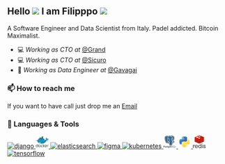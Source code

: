 <h2 align="left">Hello <img src = "https://raw.githubusercontent.com/MartinHeinz/MartinHeinz/master/wave.gif" width = 30px> I am Filipppo <img src="https://media.giphy.com/media/WUlplcMpOCEmTGBtBW/giphy.gif" width="30"> </h2>

A Software Engineer and Data Scientist from Italy. Padel addicted. Bitcoin Maximalist.

- 💻 *Working as CTO at* <a href="https://grand.io">@Grand</a>
- 💻 *Working as CTO at* <a href="https://sicuro.it">@Sicuro</a>
- 🤖 *Working as  Data Engineer at* <a href="https://gavagai.io">@Gavagai</a>



### 📫 How to reach me

If you want to have call just drop me an <a href="mailto:filippo.pedrazzini@joandko.io">Email</a>

### 🔧 Languages & Tools

<p align="left"> <a href="https://www.djangoproject.com/" target="_blank" rel="noreferrer"> <img src="https://cdn.worldvectorlogo.com/logos/django.svg" alt="django" width="40" height="30"/> </a> <a href="https://www.docker.com/" target="_blank" rel="noreferrer"> <img src="https://raw.githubusercontent.com/devicons/devicon/master/icons/docker/docker-original-wordmark.svg" alt="docker" width="30" height="30"/> </a> <a href="https://www.elastic.co" target="_blank" rel="noreferrer"> <img src="https://www.vectorlogo.zone/logos/elastic/elastic-icon.svg" alt="elasticsearch" width="30" height="30"/> </a> <a href="https://www.figma.com/" target="_blank" rel="noreferrer"> <img src="https://www.vectorlogo.zone/logos/figma/figma-icon.svg" alt="figma" width="30" height="30"/> </a> <a href="https://kubernetes.io" target="_blank" rel="noreferrer"> <img src="https://www.vectorlogo.zone/logos/kubernetes/kubernetes-icon.svg" alt="kubernetes" width="30" height="30"/> </a> <a href="https://www.postgresql.org" target="_blank" rel="noreferrer"> <img src="https://raw.githubusercontent.com/devicons/devicon/master/icons/postgresql/postgresql-original-wordmark.svg" alt="postgresql" width="30" height="30"/> </a> <a href="https://www.python.org" target="_blank" rel="noreferrer"> <img src="https://raw.githubusercontent.com/devicons/devicon/master/icons/python/python-original.svg" alt="python" width="30" height="30"/> </a> <a href="https://redis.io" target="_blank" rel="noreferrer"> <img src="https://raw.githubusercontent.com/devicons/devicon/master/icons/redis/redis-original-wordmark.svg" alt="redis" width="30" height="30"/> </a> <a href="https://www.tensorflow.org" target="_blank" rel="noreferrer"> <img src="https://www.vectorlogo.zone/logos/tensorflow/tensorflow-icon.svg" alt="tensorflow" width="30" height="30"/> </a> </p>